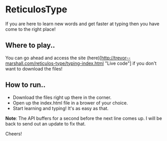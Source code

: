 # ReticulosType

If you are here to learn new words and get faster at typing then you have come to the right place!

## Where to play..

You can go ahead and access the site (here)[http://trevor--marshall.com/reticulos-type/typing-index.html "Live code"] if you don't want to download the files!

## How to run..

-   Download the files right up there in the corner.
-   Open up the index.html file in a brower of your choice.
-   Start learning and typing! It's as easy as that.

**Note**: The API buffers for a second before the next line comes up. I will be back to send out an update to fix that.

Cheers!
